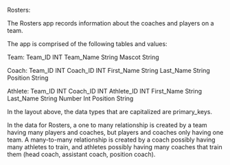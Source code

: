 Rosters:

The Rosters app records information about the coaches and players on a team.

The app is comprised of the following tables and values:

Team:
	Team_ID			INT
	Team_Name		String
	Mascot			String

Coach:
	Team_ID			INT
	Coach_ID		INT
	First_Name		String
	Last_Name		String
	Position		String

Athlete:
	Team_ID			INT
	Coach_ID		INT
	Athlete_ID		INT
	First_Name		String
	Last_Name		String
	Number			Int
	Position		String

In the layout above, the data types that are capitalized are primary_keys.

In the data for Rosters, a one to many relationship is created by a team having many players and coaches, but players and coaches only having one team. A many-to-many relationship is created by a coach possibly having many athletes to train, and athletes possibly having many coaches that train them (head coach, assistant coach, position coach).
